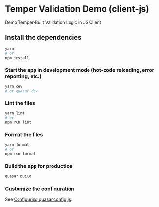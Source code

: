 # Temper Validation Demo (client-js)

Demo Temper-Built Validation Logic in JS Client

## Install the dependencies

```bash
yarn
# or
npm install
```

### Start the app in development mode (hot-code reloading, error reporting, etc.)

```bash
yarn dev
# or quasar dev
```

### Lint the files

```bash
yarn lint
# or
npm run lint
```

### Format the files

```bash
yarn format
# or
npm run format
```

### Build the app for production

```bash
quasar build
```

### Customize the configuration

See [Configuring quasar.config.js](https://v2.quasar.dev/quasar-cli-vite/quasar-config-js).
